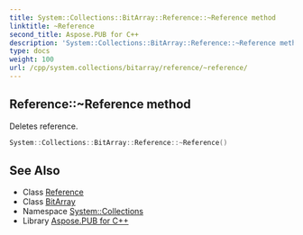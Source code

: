 ```yaml
---
title: System::Collections::BitArray::Reference::~Reference method
linktitle: ~Reference
second_title: Aspose.PUB for C++
description: 'System::Collections::BitArray::Reference::~Reference method. Deletes reference in C++.'
type: docs
weight: 100
url: /cpp/system.collections/bitarray/reference/~reference/
---
```

## Reference::~Reference method


Deletes reference.

```cpp
System::Collections::BitArray::Reference::~Reference()
```

## See Also

* Class [Reference](../)
* Class [BitArray](../../)
* Namespace [System::Collections](../../../)
* Library [Aspose.PUB for C++](../../../../)
